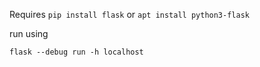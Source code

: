Requires `pip install flask` or `apt install python3-flask`

run using 

~~~
flask --debug run -h localhost
~~~
